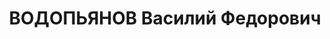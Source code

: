 ---
title: ВОДОПЬЯНОВ Василий Федорович
description: 'Род. в 1888, русский, подъесаул, обр.: окончил Военной Академии им.М.В.Фрунзе,
  член ВКП(б) с 1920. Командир 1-го революционного кавалерийского полка, начальник
  штаба 7-й кавалерийской дивизии, командир 2-го конного корпуса, начальник кавалерийской
  дивизии, награжден орденом Красного Знамени, орденом Красного Знамени Азербайджанской
  ССР, комбриг, командир 2-й железнодорожной бригады НКВД, (3-й железнодорожной бригады
  НКВД)

  Арестован 25.07.1937. Приговор: ВК ВС СССР, 28.11.1937 – ВМН. Расстрелян 28.11.1937.

  Реабилитирован 03.03.1956'
---